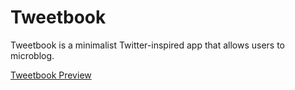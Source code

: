 # Tweetbook

Tweetbook is a minimalist Twitter-inspired app that allows users to microblog.

[Tweetbook Preview](https://tweetbook-deepank.herokuapp.com/)

